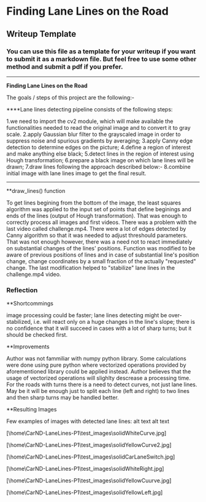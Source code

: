 # **Finding Lane Lines on the Road** 

## Writeup Template

### You can use this file as a template for your writeup if you want to submit it as a markdown file. But feel free to use some other method and submit a pdf if you prefer.

---

**Finding Lane Lines on the Road**

The goals / steps of this project are the following:-

 ****Lane lines detecting pipeline consists of the following steps:
 
1.we need to import the cv2 module, which will make available the functionalities needed to read the original image and to convert it to gray scale.
2.apply Gaussian blur filter to the grayscaled image in order to suppress noise and spurious gradients by averaging;
3.apply Canny edge detection to determine edges on the picture;
4.define a region of interest and make anything else black;
5.detect lines in the region of interest using Hough transformation;
6.prepare a black image on which lane lines will be drawn;
7.draw lines following the approach described below:-
8.combine initial image with lane lines image to get the final result.
   

[//test_images/solidWhiteRight.jpg]: # (Image References)

[oads\submit-a7a46b1f-3b31-4c05-aef7-8b57a502a3a6\home\CarND-LaneLines-P1\gray_image]: ./examples/grayscale.jpg "Grayscale"

---

 
**draw_lines() function

To get lines begining from the bottom of the image, the least squares algorithm was applied to the input set of points that define beginings and ends of the lines (output of Hough transformation). That was enough to correctly process all images and first videos. There was a problem with the last video called challenge.mp4. There were a lot of edges detected by Canny algorithm so that it was needed to adjust threshould parameters. That was not enough however, there was a need not to react immediately on substantial changes of the lines' positions. Function was modified to be aware of previous positions of lines and in case of substantial line's position change, change coordinates by a small fraction of the actually "requested" change. The last modification helped to "stabilize" lane lines in the challenge.mp4 video.



### Reflection

**Shortcommings

image processing could be faster;
lane lines detecting might be over-stabilized, i.e. will react only on a huge changes in the line's slope; there is no confidence that it will succeed in cases with a lot of sharp turns; but it should be checked first.

**Improvements

Author was not fammiliar with numpy python library. Some calculations were done using pure python where vectorized operations provided by aforementioned library could be applied instead. Author believes that the usage of vectorized operations will slighlty descrease a processing time.
For the roads with turns there is a need to detect curves, not just lane lines. May be it will be enough just to split each line (left and right) to two lines and then sharp turns may be handled better.

**Resulting Images

Few examples of images with detected lane lines: alt text alt text

[\\home\CarND-LaneLines-P1\test_images\\solidWhiteCurve.jpg]

[\\home\CarND-LaneLines-P1\test_images\\solidYellowCurve2.jpg]

[\\home\CarND-LaneLines-P1\test_images\\solidCarLaneSwitch.jpg]

[\\home\CarND-LaneLines-P1\test_images\\solidWhiteRight.jpg]

[\\home\CarND-LaneLines-P1\test_images\\solidYellowCuurve.jpg]

[\\home\CarND-LaneLines-P1\test_images\\solidYellowLeft.jpg]

 